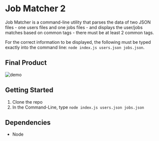 # Job Matcher 2

Job Matcher is a command-line utility that parses the data of two JSON files - one users files and one jobs files - and displays the user/jobs matches based on common tags - there must be at least 2 common tags.

For the correct information to be displayed, the following must be typed exactly into the command line: `node index.js users.json jobs.json`.

## Final Product

![demo](https://github.com/StephhyL/lumiq-take-home-exercise/blob/main/docs/jobMatcherDemo.gif)

## Getting Started

1. Clone the repo
2. In the Command-Line, type `node index.js users.json jobs.json`

## Dependencies

- Node
